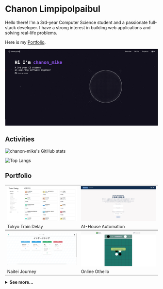 # Chanon Limpipolpaibul

Hello there! I'm a 3rd-year Computer Science student and a passionate full-stack developer. I have a strong interest in building web applications and solving real-life problems.

Here is my [Portfolio](https://chanon-mike.vercel.app/).

<a href="https://chanon-mike.vercel.app/">
<img src="assets/images/portfolio.png" alt="Portfolio">
</a>

## Activities

![chanon-mike's GitHub stats](https://github-readme-stats.vercel.app/api?username=chanon-mike&show_icons=true&theme=tokyonight)

![Top Langs](https://github-readme-stats.vercel.app/api/top-langs/?username=chanon-mike&exclude_repo=camelot&theme=tokyonight&layout=compact)

## Portfolio

<table>
  <tr>
    <th>
      <a href=https://github.com/chanon-mike/train-delay-team14>
        <img src="assets/images/train-delay.png" alt="Tokyo Train Delay">
      </a>
    </th>
    <th>
      <a href=https://github.com/chanon-mike/aihouse-automation>
        <img src="assets/images/aihouse-automation.png" alt="AI-House Automation">
      </a>
    </th>
  </tr>
  <tr><td>Tokyo Train Delay</td><td>AI-House Automation</td></tr>

  <tr>
    <th>
      <a href=https://github.com/chanon-mike/naitei-journey>
        <img src="assets/images/naitei-journey.png" alt="Naitei Journey">
      </a>
    </th>
    <th>
      <a href=https://github.com/chanon-mike/online-othello>
        <img src="assets/images/online-othello.png" alt="Online Othello">
      </a>
    </th>
  </tr>
  <tr><td>Naitei Journey</td><td>Online Othello</td></tr>
</table>

<details><summary><b>See more...</b></summary>
<table>
  <tr>
    <th>
      <a href=https://github.com/chanon-mike/camelot>
        <img src="assets/images/camelot.png" alt="Camelot">
      </a>
    </th>
    <th>
      <a href=https://github.com/chanon-mike/minesweeper>
        <img src="assets/images/minesweeper.png" alt="Camelot">
      </a>
    </th>
  </tr>

  <tr><td>Camelot</td><td>Minesweeper</td></tr>
  
  <tr>
    <th>
      <a href=https://github.com/chanon-mike/iniad-forum>
        <img src="assets/images/iniad_forum.png" alt="INIAD Forum">
      </a>
    </th>
    <th>
      <a href=https://github.com/chanon-mike/iniad-notetaker>
        <img src="assets/images/iniad_notetaker.png" alt="INIAD Notetaker">
      </a>
    </th>
  </tr>
  <tr><td>INIAD Forum</td><td>INIAD MOOCs Note Automation</td></tr>
</table>
</details>
